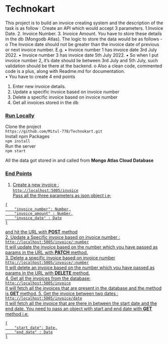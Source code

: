 # Technokart
This project is to build an invoice creating system and the description of the task is as follow :
Create an API which would accept 3 parameters. 
1.Invoice Date. 
2. Invoice Number. 
3. Invoice Amount. 
You have to store these
details in the db (Mongodb Atlas). The logic to store the data would be
as follows - <br>
o The Invoice date should not be greater than the invoice date of
previous or next invoice number. E.g.
▪ Invoice number 1 has invoice date 3rd July 2022.
▪ Invoice number 3 has invoice date 5th July 2022.
▪ So when I put invoice number 2, it’s date should lie
between 3rd July and 5th July, such validation should be
there at the backend.
o Also a clean code, commented code is a plus, along with
Readme.md for documentation. <br>
• You have to create 4 end points
1. Enter new invoice details.
2. Update a specific invoice based on invoice number
3. Delete a specific invoice based on invoice number
4. Get all invoices stored in the db

### <u>Run Locally</u>
Clone the project <br>
```https://github.com/Mitul-778/Technokart.git``` <br>
Install npm Packages <br>
```npm install``` <br>
Run the server <br>
```npm start``` <br>

All the data got stored in and called from <b>Mongo Atlas Cloud Database</b>

### <u>End Points<u>
1. Create a new invoice : <br>
```http://localhost:5005/invoice``` <br>
Pass all the three parameters as json object i.e; <br>
```
{
    "invoice_number": Number,
    "invoice_amount" : Number,
    "invoice_date" : Date
}
```
and hit the URL with <b>POST</b> method <br>
2. Update a Specific invoice based on invoice number : <br>
```http://localhost:5005/invoice/:number``` <br>
It will update the invoice based on the number which you have passed as params in the URL with <b>PATCH</b> method.<br>
3. Delete a specific invoice based on invoice number <br>
```http://localhost:5005/invoice/:number``` <br>
It will delete an invoice based on the number which you have passed as params in the URL with <b>DELETE</b> method. <br>
4. Get all the invoices from the database: <br>
```http://localhost:5005/invoice``` <br>
It will fetch all the invoices that are present in the database and the method is <b>GET</b> method.
5. Get the invoice between two dates : <br>
```http://localhost:5005/invoice/date``` <br>
It will fetch all the invoice that are there in between the start date and the end date. You need to pass an object with start and end date with <b>GET</b> method i.e: <br>
```
{
    "start_date": Date,
    "end_date" : Date
}
```
